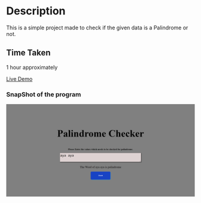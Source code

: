 # Description
This is a simple project made to check if the given data is a Palindrome or not.

## Time Taken

1 hour approximately

[Live Demo](https://palindrome-checker-akj.netlify.app/)

### SnapShot of the program

![Snap](./snap.png)
